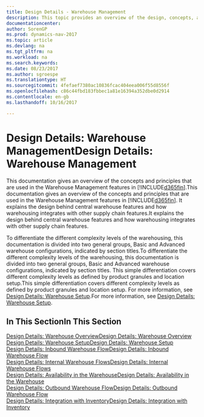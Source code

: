 ```yaml
---
title: Design Details - Warehouse Management
description: This topic provides an overview of the design, concepts, and principles behind the Warehouse Management features in [!INCLUDE[d365fin](includes/d365fin_md.md)].
documentationcenter: 
author: SorenGP
ms.prod: dynamics-nav-2017
ms.topic: article
ms.devlang: na
ms.tgt_pltfrm: na
ms.workload: na
ms.search.keywords: 
ms.date: 08/23/2017
ms.author: sgroespe
ms.translationtype: HT
ms.sourcegitcommit: 4fefaef7380ac10836fcac404eea006f55d8556f
ms.openlocfilehash: c86c44fbd183fbbec1a81e16394a352dbe0d2914
ms.contentlocale: en-gb
ms.lasthandoff: 10/16/2017

---
```

# <a name="design-details-warehouse-management"></a><span data-ttu-id="14f86-103">Design Details: Warehouse Management</span><span class="sxs-lookup"><span data-stu-id="14f86-103">Design Details: Warehouse Management</span></span>
<span data-ttu-id="14f86-104">This documentation gives an overview of the concepts and principles that are used in the Warehouse Management features in [!INCLUDE[d365fin](includes/d365fin_md.md)].</span><span class="sxs-lookup"><span data-stu-id="14f86-104">This documentation gives an overview of the concepts and principles that are used in the Warehouse Management features in [!INCLUDE[d365fin](includes/d365fin_md.md)].</span></span> <span data-ttu-id="14f86-105">It explains the design behind central warehouse features and how warehousing integrates with other supply chain features.</span><span class="sxs-lookup"><span data-stu-id="14f86-105">It explains the design behind central warehouse features and how warehousing integrates with other supply chain features.</span></span>  

<span data-ttu-id="14f86-106">To differentiate the different complexity levels of the warehousing, this documentation is divided into two general groups, Basic and Advanced warehouse configurations, indicated by section titles.</span><span class="sxs-lookup"><span data-stu-id="14f86-106">To differentiate the different complexity levels of the warehousing, this documentation is divided into two general groups, Basic and Advanced warehouse configurations, indicated by section titles.</span></span> <span data-ttu-id="14f86-107">This simple differentiation covers different complexity levels as defined by product granules and location setup.</span><span class="sxs-lookup"><span data-stu-id="14f86-107">This simple differentiation covers different complexity levels as defined by product granules and location setup.</span></span> <span data-ttu-id="14f86-108">For more information, see [Design Details: Warehouse Setup](design-details-warehouse-setup.md).</span><span class="sxs-lookup"><span data-stu-id="14f86-108">For more information, see [Design Details: Warehouse Setup](design-details-warehouse-setup.md).</span></span>  

## <a name="in-this-section"></a><span data-ttu-id="14f86-109">In This Section</span><span class="sxs-lookup"><span data-stu-id="14f86-109">In This Section</span></span>  
[<span data-ttu-id="14f86-110">Design Details: Warehouse Overview</span><span class="sxs-lookup"><span data-stu-id="14f86-110">Design Details: Warehouse Overview</span></span>](design-details-warehouse-overview.md)  
[<span data-ttu-id="14f86-111">Design Details: Warehouse Setup</span><span class="sxs-lookup"><span data-stu-id="14f86-111">Design Details: Warehouse Setup</span></span>](design-details-warehouse-setup.md)  
[<span data-ttu-id="14f86-112">Design Details: Inbound Warehouse Flow</span><span class="sxs-lookup"><span data-stu-id="14f86-112">Design Details: Inbound Warehouse Flow</span></span>](design-details-inbound-warehouse-flow.md)  
[<span data-ttu-id="14f86-113">Design Details: Internal Warehouse Flows</span><span class="sxs-lookup"><span data-stu-id="14f86-113">Design Details: Internal Warehouse Flows</span></span>](design-details-internal-warehouse-flows.md)  
[<span data-ttu-id="14f86-114">Design Details: Availability in the Warehouse</span><span class="sxs-lookup"><span data-stu-id="14f86-114">Design Details: Availability in the Warehouse</span></span>](design-details-availability-in-the-warehouse.md)  
[<span data-ttu-id="14f86-115">Design Details: Outbound Warehouse Flow</span><span class="sxs-lookup"><span data-stu-id="14f86-115">Design Details: Outbound Warehouse Flow</span></span>](design-details-outbound-warehouse-flow.md)  
[<span data-ttu-id="14f86-116">Design Details: Integration with Inventory</span><span class="sxs-lookup"><span data-stu-id="14f86-116">Design Details: Integration with Inventory</span></span>](design-details-integration-with-inventory.md)

